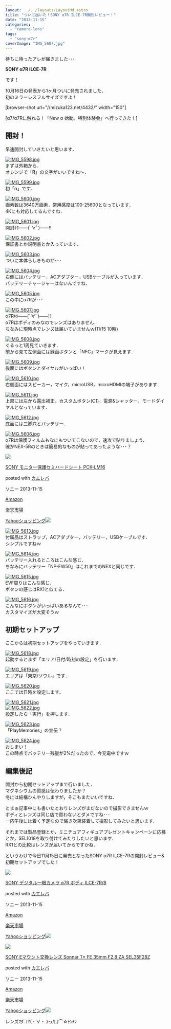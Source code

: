 ```yaml
---
layout: ../../layouts/LayoutMd.astro
title: "ついに届いた！SONY α7R ILCE-7R開封レビュー！"
date: "2013-11-15"
categories: 
  - "camera-lens"
tags: 
  - "sony-α7r"
coverImage: "IMG_5607.jpg"
---
```


待ちに待ったアレが届きました･･･

**SONY α7R ILCE-7R**

です！

10月16日の発表から1ヶ月ついに発売されました．  
初のミラーレスフルサイズですよ！

\[browser-shot url="//mizuka123.net/4432/" width="150"\]

[α7/α7Rに触れる！「New α 始動。特別体験会」へ行ってきた！]

## 開封！

早速開封していきたいと思います．

[![IMG_5598.jpg](/wp/images/10862505534_744e498530_b.jpg)](http://www.flickr.com/photos/67522130@N08/10862505534/ "IMG_5598.jpg")  
まずは外箱から．  
オレンジで「**R**」の文字がいいですね～．

[![IMG_5599.jpg](/wp/images/10862362215_4d7778c585_b.jpg)](http://www.flickr.com/photos/67522130@N08/10862362215/ "IMG_5599.jpg")  
初「α」です．

[![IMG_5600.jpg](/wp/images/10862410206_f7c04cdcc6_b.jpg)](http://www.flickr.com/photos/67522130@N08/10862410206/ "IMG_5600.jpg")  
画素数は3640万画素，常用感度は100-25600となっています．  
4Kにも対応してるんですね．

[![IMG_5601.jpg](/wp/images/10862412106_984f26dde7_b.jpg)](http://www.flickr.com/photos/67522130@N08/10862412106/ "IMG_5601.jpg")  
開封ｷﾀ――(ﾟ∀ﾟ)――!!

[![IMG_5602.jpg](/wp/images/10862705473_239006a6a3_b.jpg)](http://www.flickr.com/photos/67522130@N08/10862705473/ "IMG_5602.jpg")  
保証書とか説明書とか入っています．

[![IMG_5603.jpg](/wp/images/10862370025_90c6a56b4b_b.jpg)](http://www.flickr.com/photos/67522130@N08/10862370025/ "IMG_5603.jpg")  
ついに本体らしきものが･･･

[![IMG_5604.jpg](/wp/images/10862709293_d8c8f55718_b.jpg)](http://www.flickr.com/photos/67522130@N08/10862709293/ "IMG_5604.jpg")  
右側にはバッテリー，ACアダプター，USBケーブルが入っています．  
バッテリーチャージャーはないんですね．

[![IMG_5605.jpg](/wp/images/10862711273_8e84a93521_b.jpg)](http://www.flickr.com/photos/67522130@N08/10862711273/ "IMG_5605.jpg")  
この中にα7Rが･･･

[![IMG_5607.jpg](/wp/images/10862523434_0867f1c4a0_b.jpg)](http://www.flickr.com/photos/67522130@N08/10862523434/ "IMG_5607.jpg")  
α7Rｷﾀ――(ﾟ∀ﾟ)――!!  
α7Rはボディのみなのでレンズはありません．  
ちなみに現時点でレンズは届いていませんｗ(11/15 10時)

[![IMG_5608.jpg](/wp/images/10862379465_79b85e4576_b.jpg)](http://www.flickr.com/photos/67522130@N08/10862379465/ "IMG_5608.jpg")  
ぐるっと1周見ていきます．  
前から見て左側面には録画ボタンと「NFC」マークが見えます．

[![IMG_5609.jpg](/wp/images/10862427146_383f10ed89_b.jpg)](http://www.flickr.com/photos/67522130@N08/10862427146/ "IMG_5609.jpg")  
後面にはボタンとダイヤルがいっぱい！

[![IMG_5610.jpg](/wp/images/10862382985_d2075d3ce5_b.jpg)](http://www.flickr.com/photos/67522130@N08/10862382985/ "IMG_5610.jpg")  
右側面にはスピーカー，マイク，microUSB，microHDMIの端子があります．

[![IMG_5611.jpg](/wp/images/10862430826_03170e273d_b.jpg)](http://www.flickr.com/photos/67522130@N08/10862430826/ "IMG_5611.jpg")  
上部には左から露出補正，カスタムボタン(C1)，電源&シャッター，モードダイヤルとなっています．

[![IMG_5612.jpg](/wp/images/10862387015_12d8dfa147_b.jpg)](http://www.flickr.com/photos/67522130@N08/10862387015/ "IMG_5612.jpg")  
底面には三脚穴とバッテリー．

[![IMG_5606.jpg](/wp/images/10862421876_c0072a6d18_b.jpg)](http://www.flickr.com/photos/67522130@N08/10862421876/ "IMG_5606.jpg")  
α7Rは保護フィルムもなにもついてこないので，速攻で貼りましょう．  
確かNEX-5Rのときは簡易的なものが貼ってあったような･･･？

[![](/wp/images/31fE9-UxqjL._SL160_.jpg)](https://www.amazon.co.jp/exec/obidos/ASIN/B00FXKLQT6/mizuka123-22/ref=nosim/)

[SONY モニター保護セミハードシート PCK-LM16](https://www.amazon.co.jp/exec/obidos/ASIN/B00FXKLQT6/mizuka123-22/ref=nosim/)

posted with [カエレバ](http://kaereba.com)

ソニー 2013-11-15

[Amazon](http://www.amazon.co.jp/gp/search?keywords=PCK-LM16&__mk_ja_JP=%83J%83%5E%83J%83i&tag=mizuka123-22 "アマゾン")

[楽天市場](http://hb.afl.rakuten.co.jp/hgc/032b53ee.4b34c5ee.0f4a541e.f440145e/?pc=http%3A%2F%2Fsearch.rakuten.co.jp%2Fsearch%2Fmall%2FPCK-LM16%2F-%2Ff.1-p.1-s.1-sf.0-st.A-v.2%3Fx%3D0%26scid%3Daf_ich_link_urltxt%26m%3Dhttp%3A%2F%2Fm.rakuten.co.jp%2F "楽天市場")

[Yahooショッピング![](//ad.jp.ap.valuecommerce.com/servlet/gifbanner?sid=3066752&pid=881990642)](//ck.jp.ap.valuecommerce.com/servlet/referral?sid=3066752&pid=881990642&vc_url=http%3A%2F%2Fshopping.search.yahoo.co.jp%2Fsearch%3FuIv%3Don%26ei%3DUTF-8%26tab_ex%3Dcommerce%26slider%3D0%26va%3DPCK-LM16 "Yahooショッピング")

[![IMG_5613.jpg](/wp/images/10862388735_9460f6209e_b.jpg)](http://www.flickr.com/photos/67522130@N08/10862388735/ "IMG_5613.jpg")  
付属品はストラップ，ACアダプター，バッテリー，USBケーブルです．  
シンプルですねｗ

[![IMG_5614.jpg](/wp/images/10862390735_6204bd6f05_b.jpg)](http://www.flickr.com/photos/67522130@N08/10862390735/ "IMG_5614.jpg")  
バッテリー入れるところはこんな感じ．  
ちなみにバッテリー「NP-FW50」はこれまでのNEXと同じです．

[![IMG_5615.jpg](/wp/images/10862537794_8da20d0760_b.jpg)](http://www.flickr.com/photos/67522130@N08/10862537794/ "IMG_5615.jpg")  
EVF周りはこんな感じ．  
ボタンの感じはRX1と似てる．

[![IMG_5616.jpg](/wp/images/10862540204_7480991702_b.jpg)](http://www.flickr.com/photos/67522130@N08/10862540204/ "IMG_5616.jpg")  
こんなにボタンがいっぱいあるなんて･･･  
カスタマイズが大変そうｗ

## 初期セットアップ

ここからは初期セットアップをやっていきます．

[![IMG_5618.jpg](/wp/images/10862397815_2bbc53407d_b.jpg)](http://www.flickr.com/photos/67522130@N08/10862397815/ "IMG_5618.jpg")  
起動するとまず「エリア/日付/時刻の設定」を行います．

[![IMG_5619.jpg](/wp/images/10862545474_2a1b04df8c_b.jpg)](http://www.flickr.com/photos/67522130@N08/10862545474/ "IMG_5619.jpg")  
エリアは「東京/ソウル」です．

[![IMG_5620.jpg](/wp/images/10862401825_62903854f0_b.jpg)](http://www.flickr.com/photos/67522130@N08/10862401825/ "IMG_5620.jpg")  
ここでは日時を設定します．

[![IMG_5621.jpg](/wp/images/10862448646_0befa39ba0_b.jpg)](http://www.flickr.com/photos/67522130@N08/10862448646/ "IMG_5621.jpg")  
[![IMG_5622.jpg](/wp/images/10862551374_13f0de12a7_b.jpg)](http://www.flickr.com/photos/67522130@N08/10862551374/ "IMG_5622.jpg")  
設定したら「実行」を押します．

[![IMG_5623.jpg](/wp/images/10862744073_d7afe299f9_b.jpg)](http://www.flickr.com/photos/67522130@N08/10862744073/ "IMG_5623.jpg")  
「PlayMemories」の宣伝？

[![IMG_5624.jpg](/wp/images/10862454366_1e4bb93277_b.jpg)](http://www.flickr.com/photos/67522130@N08/10862454366/ "IMG_5624.jpg")  
おしまい！  
この時点でバッテリー残量が2%だったので，今充電中ですｗ

## 編集後記

開封から初期セットアップまで行いました．  
マグネシウムの質感は伝わりましたか？  
冬には結構ひんやりしますが，そこもまたいいですね．

とまぁ記事中にも書いたとおりレンズがまだないので撮影できませんｗ  
ボディとレンズは同じ店で買わないとダメですね･･･  
一応午後には着く予定なので届き次第装着して撮影してみたいと思います．

それまでは製品登録とか，ミニチュアフィギュアプレゼントキャンペーンに応募とか，SEL1018を取り付けてみたりしたいと思います．  
RX1との比較はレンズが届いてからですかね．

というわけで今日11月15日に発売となったSONY α7R ILCE-7Rの開封レビュー&初期セットアップでした！

[![](/wp/images/41O6g3zCUsL._SL160_.jpg)](https://www.amazon.co.jp/exec/obidos/ASIN/B00FXKLN58/mizuka123-22/ref=nosim/)

[SONY デジタル一眼カメラ α7R ボディ ILCE-7R/B](https://www.amazon.co.jp/exec/obidos/ASIN/B00FXKLN58/mizuka123-22/ref=nosim/)

posted with [カエレバ](http://kaereba.com)

ソニー 2013-11-15

[Amazon](http://www.amazon.co.jp/gp/search?keywords=ILCE-7R%2FB&__mk_ja_JP=%83J%83%5E%83J%83i&tag=mizuka123-22 "アマゾン")

[楽天市場](http://hb.afl.rakuten.co.jp/hgc/032b53ee.4b34c5ee.0f4a541e.f440145e/?pc=http%3A%2F%2Fsearch.rakuten.co.jp%2Fsearch%2Fmall%2FILCE-7R%252FB%2F-%2Ff.1-p.1-s.1-sf.0-st.A-v.2%3Fx%3D0%26scid%3Daf_ich_link_urltxt%26m%3Dhttp%3A%2F%2Fm.rakuten.co.jp%2F "楽天市場")

[Yahooショッピング![](//ad.jp.ap.valuecommerce.com/servlet/gifbanner?sid=3066752&pid=881990642)](//ck.jp.ap.valuecommerce.com/servlet/referral?sid=3066752&pid=881990642&vc_url=http%3A%2F%2Fshopping.search.yahoo.co.jp%2Fsearch%3FuIv%3Don%26ei%3DUTF-8%26tab_ex%3Dcommerce%26slider%3D0%26va%3DILCE-7R%252FB "Yahooショッピング")

[![](/wp/images/414q-Wv0XEL._SL160_.jpg)](https://www.amazon.co.jp/exec/obidos/ASIN/B00FXKLQWI/mizuka123-22/ref=nosim/)

[SONY Eマウント交換レンズ Sonnar T\* FE 35mm F2.8 ZA SEL35F28Z](https://www.amazon.co.jp/exec/obidos/ASIN/B00FXKLQWI/mizuka123-22/ref=nosim/)

posted with [カエレバ](http://kaereba.com)

ソニー 2013-11-15

[Amazon](http://www.amazon.co.jp/gp/search?keywords=F2.8%20SEL35F28Z&__mk_ja_JP=%83J%83%5E%83J%83i&tag=mizuka123-22 "アマゾン")

[楽天市場](http://hb.afl.rakuten.co.jp/hgc/032b53ee.4b34c5ee.0f4a541e.f440145e/?pc=http%3A%2F%2Fsearch.rakuten.co.jp%2Fsearch%2Fmall%2FF2.8%2520SEL35F28Z%2F-%2Ff.1-p.1-s.1-sf.0-st.A-v.2%3Fx%3D0%26scid%3Daf_ich_link_urltxt%26m%3Dhttp%3A%2F%2Fm.rakuten.co.jp%2F "楽天市場")

[Yahooショッピング![](//ad.jp.ap.valuecommerce.com/servlet/gifbanner?sid=3066752&pid=881990642)](//ck.jp.ap.valuecommerce.com/servlet/referral?sid=3066752&pid=881990642&vc_url=http%3A%2F%2Fshopping.search.yahoo.co.jp%2Fsearch%3FuIv%3Don%26ei%3DUTF-8%26tab_ex%3Dcommerce%26slider%3D0%26va%3DF2.8%2520SEL35F28Z "Yahooショッピング")

レンズﾏﾀﾞｧ?(・∀・ )っ/凵⌒☆ﾁﾝﾁﾝ
